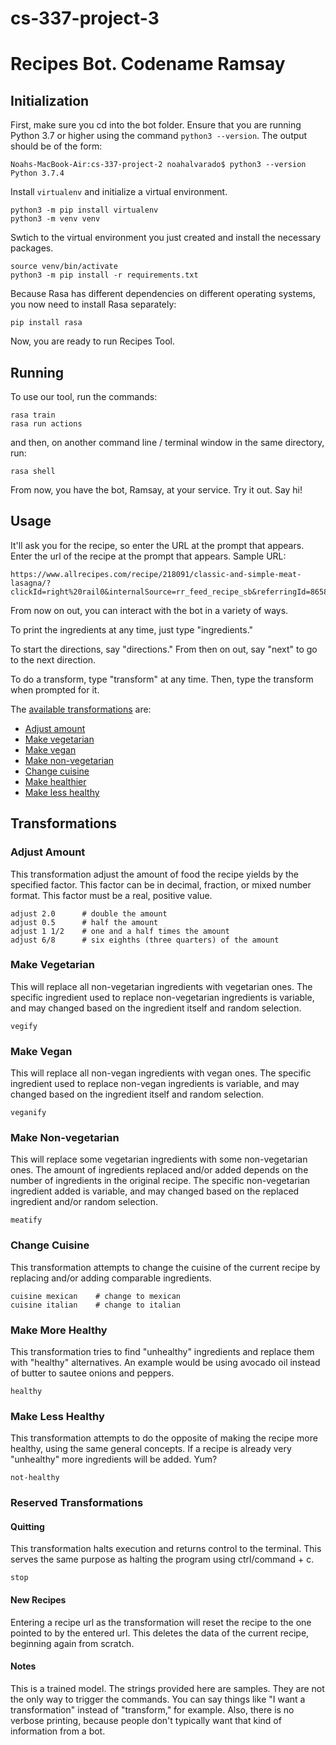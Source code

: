 # cs-337-project-3

# Recipes Bot.  Codename Ramsay
## Initialization
First, make sure you cd into the bot folder.
Ensure that you are running Python 3.7 or higher using the command `python3 --version`. The output should be of the form:
```commandline
Noahs-MacBook-Air:cs-337-project-2 noahalvarado$ python3 --version
Python 3.7.4
```

Install `virtualenv` and initialize a virtual environment.
```commandline
python3 -m pip install virtualenv
python3 -m venv venv
```

Swtich to the virtual environment you just created and install the necessary packages.
```commandline
source venv/bin/activate
python3 -m pip install -r requirements.txt
```

Because Rasa has different dependencies on different operating systems, you now need to install Rasa separately:
```commandline
pip install rasa
```

Now, you are ready to run Recipes Tool.

## Running
To use our tool, run the commands:

```commandline
rasa train
rasa run actions
```
and then, on another command line / terminal window in the same directory, run:
```commandline
rasa shell
```

From now, you have the bot, Ramsay, at your service.  Try it out.  Say hi!

## Usage
It'll ask you for the recipe, so enter the URL at the prompt that appears.
Enter the url of the recipe at the prompt that appears.  Sample URL:
```commandline
https://www.allrecipes.com/recipe/218091/classic-and-simple-meat-lasagna/?clickId=right%20rail0&internalSource=rr_feed_recipe_sb&referringId=86587%20referringContentType%3Drecipe
```

From now on out, you can interact with the bot in a variety of ways.

To print the ingredients at any time, just type "ingredients."

To start the directions, say "directions."
From then on out, say "next" to go to the next direction.

To do a transform, type "transform" at any time.
Then, type the transform when prompted for it.

The [available transformations](#transformations) are:
- [Adjust amount](#adjust-amount)
- [Make vegetarian](#make-vegetarian)
- [Make vegan](#make-vegan)
- [Make non-vegetarian](#make-non-vegetarian)
- [Change cuisine](#change-cuisine)
- [Make healthier](#make-more-healthy)
- [Make less healthy](#make-less-healthy)

## Transformations
### Adjust Amount
This transformation adjust the amount of food the recipe yields by the specified factor.
This factor can be in decimal, fraction, or mixed number format.
This factor must be a real, positive value.
```shell script
adjust 2.0      # double the amount
adjust 0.5      # half the amount
adjust 1 1/2    # one and a half times the amount
adjust 6/8      # six eighths (three quarters) of the amount
```

### Make Vegetarian
This will replace all non-vegetarian ingredients with vegetarian ones.
The specific ingredient used to replace non-vegetarian ingredients is variable, and may changed based on the ingredient itself and random selection.
```shell script
vegify
```

### Make Vegan
This will replace all non-vegan ingredients with vegan ones.
The specific ingredient used to replace non-vegan ingredients is variable, and may changed based on the ingredient itself and random selection.
```shell script
veganify
```

### Make Non-vegetarian
This will replace some vegetarian ingredients with some non-vegetarian ones.
The amount of ingredients replaced and/or added depends on the number of ingredients in the original recipe.
The specific non-vegetarian ingredient added is variable, and may changed based on the replaced ingredient and/or random selection.
```shell script
meatify
```

### Change Cuisine
This transformation attempts to change the cuisine of the current recipe by replacing and/or adding comparable ingredients.
```shell script
cuisine mexican    # change to mexican
cuisine italian    # change to italian
```

### Make More Healthy
This transformation tries to find "unhealthy" ingredients and replace them with "healthy" alternatives.
An example would be using avocado oil instead of butter to sautee onions and peppers.
```shell script
healthy
```

### Make Less Healthy
This transformation attempts to do the opposite of making the recipe more healthy, using the same general concepts.
If a recipe is already very "unhealthy" more ingredients will be added. Yum?
```shell script
not-healthy
```

### Reserved Transformations
#### Quitting
This transformation halts execution and returns control to the terminal.
This serves the same purpose as halting the program using ctrl/command + c.
```commandline
stop
```

#### New Recipes
Entering a recipe url as the transformation will reset the recipe to the one pointed to by the entered url.
This deletes the data of the current recipe, beginning again from scratch.

#### Notes
This is a trained model.  The strings provided here are samples.  They are not the only way to trigger the commands.  You can say things like "I want a transformation" instead of "transform," for example.
Also, there is no verbose printing,  because people don't typically want that kind of information from a bot.